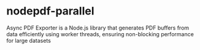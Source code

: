 # nodepdf-parallel
Async PDF Exporter is a Node.js library that generates PDF buffers from data efficiently using worker threads, ensuring non-blocking performance for large datasets
